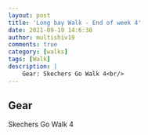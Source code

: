 ```yaml
---
layout: post
title: 'Long bay Walk - End of week 4'
date: 2021-09-19 14:6:38
author: multishiv19
comments: true
category: [walks]
tags: [Walk]
description: |
    Gear: Skechers Go Walk 4<br/>
---
```


## Gear
Skechers Go Walk 4



<div width='100%' class='strava-embed-placeholder' data-embed-type='activity' data-embed-id='5982998469'></div>
<script src='https://strava-embeds.com/embed.js'></script>
